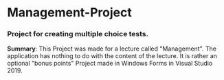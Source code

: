 # Management-Project
### Project for creating multiple choice tests.

__Summary__: This Project was made for a lecture called "Management". The application has nothing to do with the content of the lecture. It is rather an optional "bonus points" Project
made in Windows Forms in Visual Studio 2019.
